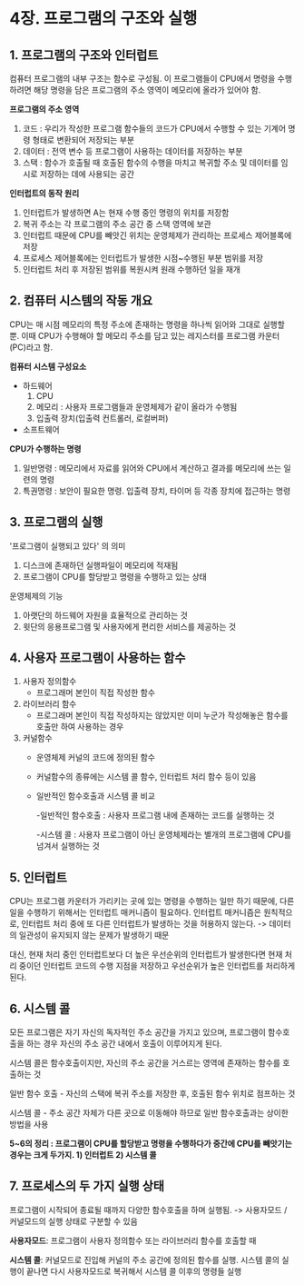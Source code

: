 # 4장. 프로그램의 구조와 실행

## 1. 프로그램의 구조와 인터럽트

컴퓨터 프로그램의 내부 구조는 함수로 구성됨. 이 프로그램들이 CPU에서 명령을 수행하려면 해당 명령을 담은 프로그램의 주소 영역이 메모리에 올라가 있어야 함.

**프로그램의 주소 영역**

1. 코드 : 우리가 작성한 프로그램 함수들의 코드가 CPU에서 수행할 수 있는 기계어 명령 형태로 변환되어 저장되는 부분
2. 데이터 : 전역 변수 등 프로그램이 사용하는 데이터를 저장하는 부분
3. 스택 : 함수가 호출될 때 호출된 함수의 수행을 마치고 복귀할 주소 및 데이터를 임시로 저장하는 데에 사용되는 공간

**인터럽트의 동작 원리**

1. 인터럽트가 발생하면 A는 현재 수행 중인 명령의 위치를 저장함
2. 복귀 주소는 각 프로그램의 주소 공간 중 스택 영역에 보관
3. 인터럽트 때문에 CPU를 빼앗긴 위치는 운영체제가 관리하는 프로세스 제어블록에 저장
4. 프로세스 제어블록에는 인터럽트가 발생한 시점~수행된 부분 범위를 저장
5. 인터럽트 처리 후 저장된 범위를 복원시켜 원래 수행하던 일을 재개

## 2. 컴퓨터 시스템의 작동 개요

CPU는 매 시점 메모리의 특정 주소에 존재하는 명령을 하나씩 읽어와 그대로 실행할 뿐. 이때 CPU가 수행해야 할 메모리 주소를 담고 있는 레지스터를 프로그램 카운터\(PC\)라고 함.

**컴퓨터 시스템 구성요소**

* 하드웨어
  1. CPU
  2. 메모리 : 사용자 프로그램들과 운영체제가 같이 올라가 수행됨
  3. 입출력 장치\(입출력 컨트롤러, 로컬버퍼\)
* 소프트웨어

**CPU가 수행하는 명령**

1. 일반명령 : 메모리에서 자료를 읽어와 CPU에서 계산하고 결과를 메모리에 쓰는 일련의 명령
2. 특권명령 : 보안이 필요한 명령. 입출력 장치, 타이머 등 각종 장치에 접근하는 명령

## 3. 프로그램의 실행

'프로그램이 실행되고 있다' 의 의미

1. 디스크에 존재하던 실행파일이 메모리에 적재됨
2. 프로그램이 CPU를 할당받고 명령을 수행하고 있는 상태

운영체제의 기능

1. 아랫단의 하드웨어 자원을 효율적으로 관리하는 것
2. 윗단의 응용프로그램 및 사용자에게 편리한 서비스를 제공하는 것

## 4. 사용자 프로그램이 사용하는 함수

1. 사용자 정의함수
   * 프로그래머 본인이 직접 작성한 함수
2. 라이브러리 함수
   * 프로그래머 본인이 직접 작성하지는 않았지만 이미 누군가 작성해놓은 함수를 호출만 하여 사용하는 경우
3. 커널함수
   * 운영체제 커널의 코드에 정의된 함수
   * 커널함수의 종류에는 시스템 콜 함수, 인터럽트 처리 함수 등이 있음
   * 일반적인 함수호출과 시스템 콜 비교

     -일반적인 함수호출 : 사용자 프로그램 내에 존재하는 코드를 실행하는 것

     -시스템 콜 : 사용자 프로그램이 아닌 운영체제라는 별개의 프로그램에 CPU를 넘겨서 실행하는 것

## 5. 인터럽트

CPU는 프로그램 카운터가 가리키는 곳에 있는 명령을 수행하는 일만 하기 때문에, 다른 일을 수행하기 위해서는 인터럽트 매커니즘이 필요하다. 인터럽트 매커니즘은 원칙적으로, 인터럽트 처리 중에 또 다른 인터럽트가 발생하는 것을 허용하지 않는다. -&gt; 데이터의 일관성이 유지되지 않는 문제가 발생하기 때문

대신, 현재 처리 중인 인터럽트보다 더 높은 우선순위의 인터럽트가 발생한다면 현재 처리 중이던 인터럽트 코드의 수행 지점을 저장하고 우선순위가 높은 인터럽트를 처리하게 된다.

## 6. 시스템 콜

모든 프로그램은 자기 자신의 독자적인 주소 공간을 가지고 있으며, 프로그램이 함수호출을 하는 경우 자신의 주소 공간 내에서 호출이 이루어지게 된다.

시스템 콜은 함수호출이지만, 자신의 주소 공간을 거스르는 영역에 존재하는 함수를 호출하는 것

일반 함수 호출 - 자신의 스택에 복귀 주소를 저장한 후, 호출된 함수 위치로 점프하는 것

시스템 콜 - 주소 공간 자체가 다른 곳으로 이동해야 하므로 일반 함수호출과는 상이한 방법을 사용

**5~6의 정리 : 프로그램이 CPU를 할당받고 명령을 수행하다가 중간에 CPU를 빼앗기는 경우는 크게 두가지. 1\) 인터럽트 2\) 시스템 콜**

## 7. 프로세스의 두 가지 실행 상태

프로그램이 시작되어 종료될 때까지 다양한 함수호출을 하며 실행됨. -&gt; 사용자모드 / 커널모드의 실행 상태로 구분할 수 있음

**사용자모드**: 프로그램이 사용자 정의함수 또는 라이브러리 함수를 호출할 때

**시스템 콜**: 커널모드로 진입해 커널의 주소 공간에 정의된 함수를 실행. 시스템 콜의 실행이 끝나면 다시 사용자모드로 복귀해서 시스템 콜 이후의 명령들 실행

